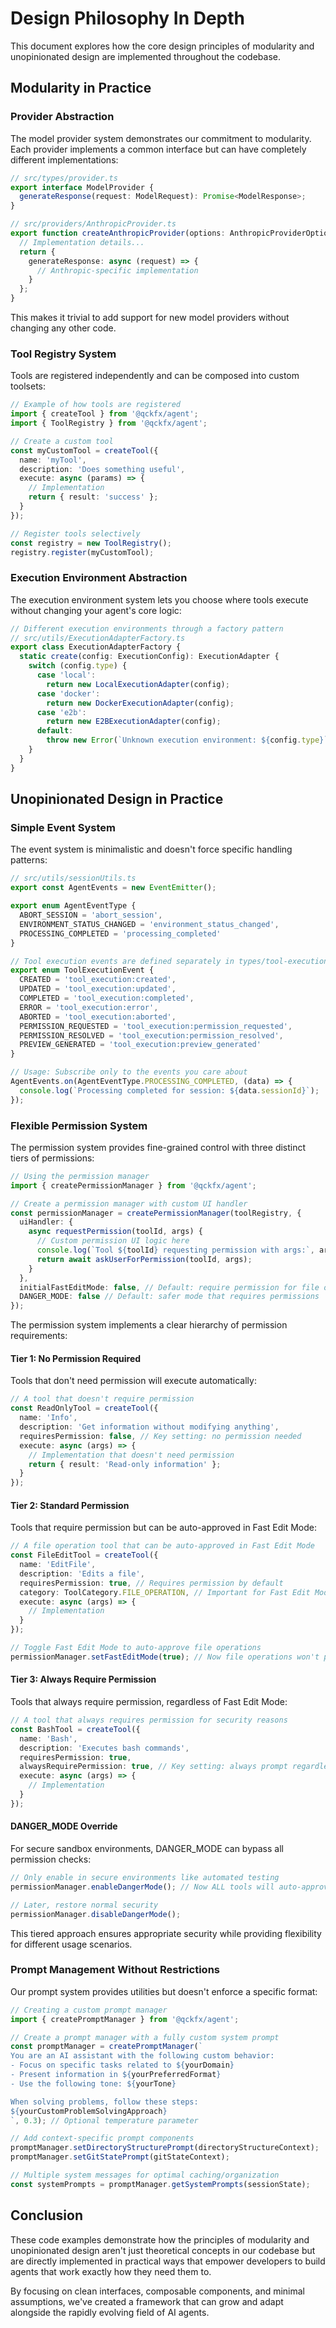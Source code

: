 # Design Philosophy In Depth

This document explores how the core design principles of modularity and unopinionated design are implemented throughout the codebase.

## Modularity in Practice

### Provider Abstraction

The model provider system demonstrates our commitment to modularity. Each provider implements a common interface but can have completely different implementations:

```typescript
// src/types/provider.ts
export interface ModelProvider {
  generateResponse(request: ModelRequest): Promise<ModelResponse>;
}

// src/providers/AnthropicProvider.ts
export function createAnthropicProvider(options: AnthropicProviderOptions): ModelProvider {
  // Implementation details...
  return {
    generateResponse: async (request) => {
      // Anthropic-specific implementation
    }
  };
}
```

This makes it trivial to add support for new model providers without changing any other code.

### Tool Registry System

Tools are registered independently and can be composed into custom toolsets:

```typescript
// Example of how tools are registered
import { createTool } from '@qckfx/agent';
import { ToolRegistry } from '@qckfx/agent';

// Create a custom tool
const myCustomTool = createTool({
  name: 'myTool',
  description: 'Does something useful',
  execute: async (params) => {
    // Implementation
    return { result: 'success' };
  }
});

// Register tools selectively
const registry = new ToolRegistry();
registry.register(myCustomTool);
```

### Execution Environment Abstraction

The execution environment system lets you choose where tools execute without changing your agent's core logic:

```typescript
// Different execution environments through a factory pattern
// src/utils/ExecutionAdapterFactory.ts
export class ExecutionAdapterFactory {
  static create(config: ExecutionConfig): ExecutionAdapter {
    switch (config.type) {
      case 'local':
        return new LocalExecutionAdapter(config);
      case 'docker':
        return new DockerExecutionAdapter(config);
      case 'e2b':
        return new E2BExecutionAdapter(config);
      default:
        throw new Error(`Unknown execution environment: ${config.type}`);
    }
  }
}
```

## Unopinionated Design in Practice

### Simple Event System

The event system is minimalistic and doesn't force specific handling patterns:

```typescript
// src/utils/sessionUtils.ts
export const AgentEvents = new EventEmitter();

export enum AgentEventType {
  ABORT_SESSION = 'abort_session',
  ENVIRONMENT_STATUS_CHANGED = 'environment_status_changed',
  PROCESSING_COMPLETED = 'processing_completed'
}

// Tool execution events are defined separately in types/tool-execution/index.ts
export enum ToolExecutionEvent {
  CREATED = 'tool_execution:created',
  UPDATED = 'tool_execution:updated',
  COMPLETED = 'tool_execution:completed',
  ERROR = 'tool_execution:error',
  ABORTED = 'tool_execution:aborted',
  PERMISSION_REQUESTED = 'tool_execution:permission_requested',
  PERMISSION_RESOLVED = 'tool_execution:permission_resolved',
  PREVIEW_GENERATED = 'tool_execution:preview_generated'
}

// Usage: Subscribe only to the events you care about
AgentEvents.on(AgentEventType.PROCESSING_COMPLETED, (data) => {
  console.log(`Processing completed for session: ${data.sessionId}`);
});
```

### Flexible Permission System

The permission system provides fine-grained control with three distinct tiers of permissions:

```typescript
// Using the permission manager
import { createPermissionManager } from '@qckfx/agent';

// Create a permission manager with custom UI handler
const permissionManager = createPermissionManager(toolRegistry, {
  uiHandler: {
    async requestPermission(toolId, args) {
      // Custom permission UI logic here
      console.log(`Tool ${toolId} requesting permission with args:`, args);
      return await askUserForPermission(toolId, args);
    }
  },
  initialFastEditMode: false, // Default: require permission for file operations
  DANGER_MODE: false // Default: safer mode that requires permissions
});
```

The permission system implements a clear hierarchy of permission requirements:

#### Tier 1: No Permission Required
Tools that don't need permission will execute automatically:

```typescript
// A tool that doesn't require permission
const ReadOnlyTool = createTool({
  name: 'Info',
  description: 'Get information without modifying anything',
  requiresPermission: false, // Key setting: no permission needed
  execute: async (args) => {
    // Implementation that doesn't need permission
    return { result: 'Read-only information' };
  }
});
```

#### Tier 2: Standard Permission
Tools that require permission but can be auto-approved in Fast Edit Mode:

```typescript
// A file operation tool that can be auto-approved in Fast Edit Mode
const FileEditTool = createTool({
  name: 'EditFile',
  description: 'Edits a file',
  requiresPermission: true, // Requires permission by default
  category: ToolCategory.FILE_OPERATION, // Important for Fast Edit Mode
  execute: async (args) => {
    // Implementation
  }
});

// Toggle Fast Edit Mode to auto-approve file operations
permissionManager.setFastEditMode(true); // Now file operations won't prompt for permission
```

#### Tier 3: Always Require Permission
Tools that always require permission, regardless of Fast Edit Mode:

```typescript
// A tool that always requires permission for security reasons
const BashTool = createTool({
  name: 'Bash',
  description: 'Executes bash commands',
  requiresPermission: true,
  alwaysRequirePermission: true, // Key setting: always prompt regardless of Fast Edit Mode
  execute: async (args) => {
    // Implementation
  }
});
```

#### DANGER_MODE Override
For secure sandbox environments, DANGER_MODE can bypass all permission checks:

```typescript
// Only enable in secure environments like automated testing
permissionManager.enableDangerMode(); // Now ALL tools will auto-approve

// Later, restore normal security
permissionManager.disableDangerMode();
```

This tiered approach ensures appropriate security while providing flexibility for different usage scenarios.

### Prompt Management Without Restrictions

Our prompt system provides utilities but doesn't enforce a specific format:

```typescript
// Creating a custom prompt manager
import { createPromptManager } from '@qckfx/agent';

// Create a prompt manager with a fully custom system prompt
const promptManager = createPromptManager(`
You are an AI assistant with the following custom behavior:
- Focus on specific tasks related to ${yourDomain}
- Present information in ${yourPreferredFormat}
- Use the following tone: ${yourTone}

When solving problems, follow these steps:
${yourCustomProblemSolvingApproach}
`, 0.3); // Optional temperature parameter

// Add context-specific prompt components
promptManager.setDirectoryStructurePrompt(directoryStructureContext);
promptManager.setGitStatePrompt(gitStateContext);

// Multiple system messages for optimal caching/organization
const systemPrompts = promptManager.getSystemPrompts(sessionState);
```

## Conclusion

These code examples demonstrate how the principles of modularity and unopinionated design aren't just theoretical concepts in our codebase but are directly implemented in practical ways that empower developers to build agents that work exactly how they need them to.

By focusing on clean interfaces, composable components, and minimal assumptions, we've created a framework that can grow and adapt alongside the rapidly evolving field of AI agents.